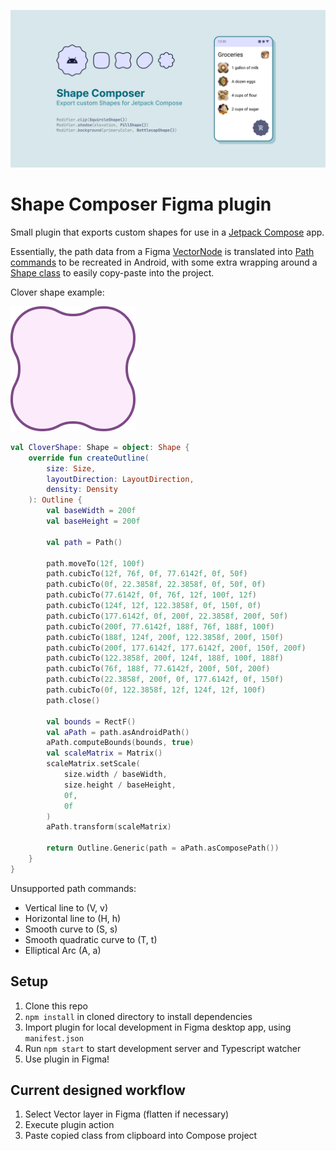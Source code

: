 ![Cover art](./assets/community/coverArt.png)

# Shape Composer Figma plugin

Small plugin that exports custom shapes for use in a [Jetpack Compose](https://developer.android.com/jetpack/compose) app.

Essentially, the path data from a Figma [VectorNode](https://www.figma.com/plugin-docs/api/VectorNode/) is translated into [Path commands](https://developer.android.com/reference/kotlin/androidx/compose/ui/graphics/Path) to be recreated in Android, with some extra wrapping around a [Shape class](https://developer.android.com/reference/kotlin/androidx/compose/ui/graphics/Shape) to easily copy-paste into the project.

Clover shape example:

![Clover shape](./assets/community/clover.png)

```kotlin
val CloverShape: Shape = object: Shape {
    override fun createOutline(
        size: Size,
        layoutDirection: LayoutDirection,
        density: Density
    ): Outline {
        val baseWidth = 200f
        val baseHeight = 200f

        val path = Path()

        path.moveTo(12f, 100f)
        path.cubicTo(12f, 76f, 0f, 77.6142f, 0f, 50f)
        path.cubicTo(0f, 22.3858f, 22.3858f, 0f, 50f, 0f)
        path.cubicTo(77.6142f, 0f, 76f, 12f, 100f, 12f)
        path.cubicTo(124f, 12f, 122.3858f, 0f, 150f, 0f)
        path.cubicTo(177.6142f, 0f, 200f, 22.3858f, 200f, 50f)
        path.cubicTo(200f, 77.6142f, 188f, 76f, 188f, 100f)
        path.cubicTo(188f, 124f, 200f, 122.3858f, 200f, 150f)
        path.cubicTo(200f, 177.6142f, 177.6142f, 200f, 150f, 200f)
        path.cubicTo(122.3858f, 200f, 124f, 188f, 100f, 188f)
        path.cubicTo(76f, 188f, 77.6142f, 200f, 50f, 200f)
        path.cubicTo(22.3858f, 200f, 0f, 177.6142f, 0f, 150f)
        path.cubicTo(0f, 122.3858f, 12f, 124f, 12f, 100f)
        path.close()

        val bounds = RectF()
        val aPath = path.asAndroidPath()
        aPath.computeBounds(bounds, true)
        val scaleMatrix = Matrix()
        scaleMatrix.setScale(
            size.width / baseWidth,
            size.height / baseHeight,
            0f,
            0f
        )
        aPath.transform(scaleMatrix)

        return Outline.Generic(path = aPath.asComposePath())
    }
}
```

Unsupported path commands:

- Vertical line to (V, v)
- Horizontal line to (H, h)
- Smooth curve to (S, s)
- Smooth quadratic curve to (T, t)
- Elliptical Arc (A, a)

## Setup

1. Clone this repo
2. `npm install` in cloned directory to install dependencies
3. Import plugin for local development in Figma desktop app, using `manifest.json`
4. Run `npm start` to start development server and Typescript watcher
5. Use plugin in Figma!

## Current designed workflow

1. Select Vector layer in Figma (flatten if necessary)
2. Execute plugin action
3. Paste copied class from clipboard into Compose project
